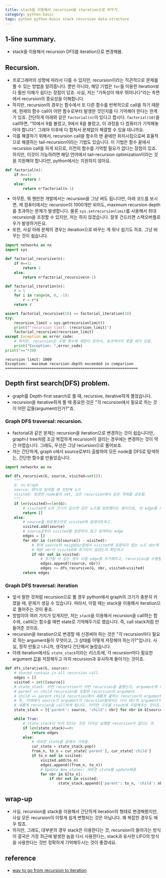 ```yaml
---
title: stack을 이용해서 recursion을 iteration으로 바꾸기.
category: python-basic
tags: python python-basic stack recursion data-structure
---
```


## 1-line summary.

- stack을 이용해서 recursion DFS를 iteration으로 변경해봄.

## Recursion. 

- 프로그래머의 성향에 따라서 다를 수 있지만, recursion이라는 직관적으로 문제를 풀 수 있는 방법을 알려줍니다. 뿐만 아니라, 해당 기법은 `for`를 이용한 iteration보다 훨씬 이해가 쉽다는 장점이 있죠. 사실, 저는 "가독성이 매우 뛰어나다"라는 측면에서 recursion의 중요성을 이해합니다. 
- 하지만, recursion의 경우는 함수에서 또 다른 함수를 반복적으로 call을 하기 때문에, 현재의 함수 call이 어떤 함수로부터 발생한 것인지를 다 기억해야 한다는 한계가 있죠. 간단하게 아래와 같은 `factorial(n)`이 있다고 합시다. `factorial(10)`을 call하면, "10에서 9를 불렀고, 9에서 8을 불렀고, 이 과정을 다 컴퓨터가 기억해놓아야 합니다". 그래야 이후에 다 합쳐서 문제없이 해결할 수 있을 테니까요. 
- 이를 해결하기 위해서, recursion call을 함수의 맨 끝에만 위치시킴으로써 효율적으로 해결하는 tail-recursion이라는 기법도 있습니다. 이 기법은 함수 끝에서 recursion call을 하게 되므로, 이전의 함수를 기억할 필요가 없다는 장점이 있죠. 하지만, 이것이 가능하려면 해당 언어에서 tail-recursion optimization이라는 것을 지원해야 합니다만, python에서는 지원하지 않아요.

```python
def factorial(n): 
    if n==1:
        return 1
    else:
        return n*factorial(n-1)
```

- 아무튼, 뭐 웬만한 개발에서는 recursion을 그냥 써도 됩니다만, 아래 코드를 보시면, 제 컴퓨터에서는 recursion이 1000개만 되어도, maximum recursion depth를 초과하는 문제가 발생합니다. 물론 `sys.setrecursionlimit`를 사용해서 최대 recursion을 조정할 수 있지만, 저는 하지 않겠습니다. 잘못 건드리면 스택오버플로우가 발생하거든요.
- 또한, 사실 아래 문제의 경우는 iteration으로 바꾸는 게 워낙 쉽기도 하죠. 그냥 바꾸는 것이 쉽습니다.


```python
import networkx as nx
import sys

def factorial_recursive(n): 
    if n==1:
        return 1
    else: 
        return n*factorial_recursive(n-1)

def factorial_iteration(n): 
    r = 1
    for i in range(n, 0, -1):
        r = r*i
    return r

assert factorial_recursive(10) == factorial_iteration(10)
try: 
    recursion_limit = sys.getrecursionlimit()
    print(f"recursion limit: {recursion_limit}")
    factorial_recursive(recursion_limit)
except Exception as error_code:
    # 하지만, recursion은 수행 횟수에 제한이 있어서, 효과적이지 못할 때가 있음.
    print("Exception: ",error_code)
print("=="*30)
```

```
recursion limit: 1000
Exception:  maximum recursion depth exceeded in comparison
============================================================
```

## Depth first search(DFS) problem. 

- graph를 Depth-first search로 풀 때, recursive, iterative하게 풀었습니다. 
- recursion을 iterative하게 풀 때 중요한 것은 "각 recursion에서 필요로 하는 것이 어떤 값들(argument)인가?"죠.

### Graph DFS traversal: recursion. 

- factorial과 같은 문제는 recursion을 iteration으로 변경하는 것이 쉽습니다만, graph나 tree처럼 조금 복잡하게 recursion이 걸리는 경우에는 변경하는 것이 약간 어렵습니다. 그래도, 우선은 그냥 recursion으로 풀어보죠. 
- 저는 간단하게, graph `G`에서 source로부터 출발하여 모든 node를 DFS로 탐색하는, 간단한 함수를 만들었습니다. 

```python
import networkx as nx

def dfs_recursive(G, source, visited=set()): 
    """
    G: nx.Graph
    source: DFS로 탐색할 때 첫번째 노드
    visited: 방문한 node들의 set, 모든 recursion에서 같은 객체를 공유함.
    """
    if len(visited)==len(G):
        # visited와 G의 크기가 같으면 모든 노드를 방문했다는 말이므로, 빈 edge를 리턴함.
        return []
    else: 
        # source를 방문했으므로 visited에 업데이트하고.
        visited.add(source)
        # source로부터 visited를 방문하지 않고 탐색하는 edge
        edges = []
        for nbr in (set(G[source]) - visited):
            # 현재 source의 neighbor중에서 visited에 포함되지 않는 노드 nbr에 대해서 
            # 매번 nbr이 visited에 추가되지 않았는지 확인하고
            if nbr not in visited: 
                # 추가할 수 있는 경우 다음 edge를 추가해주고, recursion을 수행함.
                edges.append((source, nbr))
                edges += dfs_recursive(G, nbr, visited=visited)
        return edges
```

### Graph DFS traversal: iteration 

- 앞서 말한 것처럼 recursion으로 풀 경우 python에서 graph의 크기가 충분히 커졌을 때, 문제가 생길 수 있습니다. 따라서, 이럴 때는 stack을 이용해서 iteration으로 풀어주는 것이 좋죠.
- 방법이야 여러 가지가 있게지만, 저는 `stack`을 이용해서 recursion을 call하는 함수와, call되는 함수를 매번 state로 기억해두기로 했습니다. 즉, call stack처럼 만들어준 것이죠.
- recursion을 iteration으로 변경할 때 신경써야 하는 것은 "각 recursion마다 필요로 하는 argument들이 무엇이고, 그 상태를 어떻게 저장해야 하는가?"입니다. 사실, 정작 만들고 나니까, 생각보다 간단해서 놀랐습니다.
- 아래 iteration에서도 `state_stack`이라는 리스트에, 각 recursion마다 필요한 argument 값을 저장해두고 마치 recursion과 유사하게 돌아가는 것이죠.

```python
def dfs_iterative(G, source): 
    # shared contain in all recursion call. 
    edges = []
    visited = set([source])
    # state_stack: 어떤 recurstion이 어떤 recursion을 콜했는지, argument에 대해서 저장해둠
    # parent => child recursion을 포함한 recursion의 argument
    # child => parent child recurtion에서 새롭게 콜하는 recurion의 argument
    # 즉, 아래에서 source가 argument이 recursion들에서는 다시 nbr의 argument에 대해서 
    # 새롭게 recursion을 call하게 됩니다. 이러한 구조를 stack에 저장해주는 것이죠.
    state_stack = [{'parent': source, 'child': nbr} for nbr in G[source]]

    while True: 
        # state_stack이 비어 있다는 것은 더이상 실행할 recursion이 없다는 것. 
        if len(state_stack)==0:
            return edges
        else:
            # 새로운 state를 끝에서 가져옴.
            cur_state = state_stack.pop()
            from_n, to_n = cur_state['parent'], cur_state['child']
            if to_n not in visited: 
                visited.add(to_n)
                edges.append((from_n, to_n))
                # Update New states: 새로운 state를 update해줌
                for nbr in G[to_n]: 
                    if nbr not in visited: 
                        state_stack.append({'parent': to_n, 'child': nbr})
```

## wrap-up

- 사실, recursion을 stack을 이용해서 간단하게 iteration의 형태로 변경해봤지만, 사실 모든 recursion이 이렇게 쉽게 변형되는 것은 아닙니다. 꽤 복잡한 경우도 매우 많죠. 
- 하지만, 그래도, 대부분의 경우 stack은 이용한다는 것, recursion이 돌아가는 방식이 결국은 가장 최근에 발생한 놈을 다시 사용한다는, stack과 유사한 LIFO의 방식을 사용한다는 것만 정확하게 기억해두시는 것이 좋겠네요.




## reference

- [way to go from recursion to iteration](https://stackoverflow.com/questions/159590/way-to-go-from-recursion-to-iteration)
